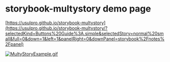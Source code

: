 # storybook-multystory demo page

[https://usulpro.github.io/storybook-multystory](https://usulpro.github.io/storybook-multystory/?selectedKind=Buttons%20Guide%3A.simple&selectedStory=normal%20small&full=0&down=1&left=1&panelRight=0&downPanel=storybook%2Fnotes%2Fpanel)

[![MultyStoryExample.gif](./MultyStoryExample.gif)](https://raw.githubusercontent.com/UsulPro/storybook-multystory/master/MultyStoryExample.gif)

